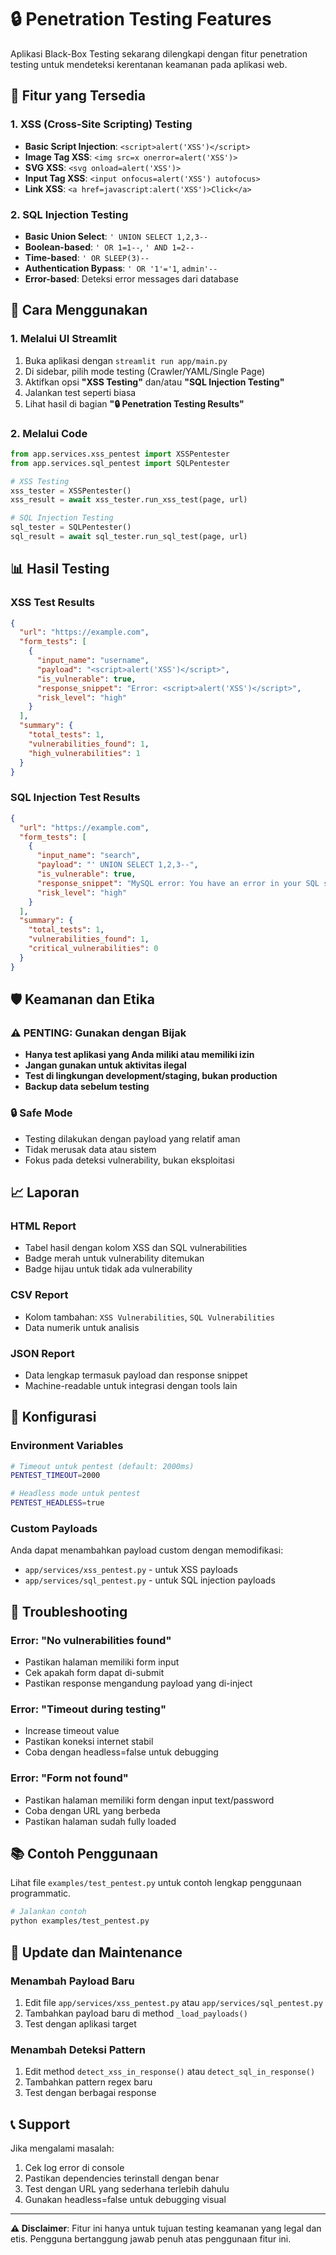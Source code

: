 # 🔒 Penetration Testing Features

Aplikasi Black-Box Testing sekarang dilengkapi dengan fitur penetration testing untuk mendeteksi kerentanan keamanan pada aplikasi web.

## 🎯 Fitur yang Tersedia

### 1. XSS (Cross-Site Scripting) Testing
- **Basic Script Injection**: `<script>alert('XSS')</script>`
- **Image Tag XSS**: `<img src=x onerror=alert('XSS')>`
- **SVG XSS**: `<svg onload=alert('XSS')>`
- **Input Tag XSS**: `<input onfocus=alert('XSS') autofocus>`
- **Link XSS**: `<a href=javascript:alert('XSS')>Click</a>`

### 2. SQL Injection Testing
- **Basic Union Select**: `' UNION SELECT 1,2,3--`
- **Boolean-based**: `' OR 1=1--`, `' AND 1=2--`
- **Time-based**: `' OR SLEEP(3)--`
- **Authentication Bypass**: `' OR '1'='1`, `admin'--`
- **Error-based**: Deteksi error messages dari database

## 🚀 Cara Menggunakan

### 1. Melalui UI Streamlit
1. Buka aplikasi dengan `streamlit run app/main.py`
2. Di sidebar, pilih mode testing (Crawler/YAML/Single Page)
3. Aktifkan opsi **"XSS Testing"** dan/atau **"SQL Injection Testing"**
4. Jalankan test seperti biasa
5. Lihat hasil di bagian **"🔒 Penetration Testing Results"**

### 2. Melalui Code
```python
from app.services.xss_pentest import XSSPentester
from app.services.sql_pentest import SQLPentester

# XSS Testing
xss_tester = XSSPentester()
xss_result = await xss_tester.run_xss_test(page, url)

# SQL Injection Testing
sql_tester = SQLPentester()
sql_result = await sql_tester.run_sql_test(page, url)
```

## 📊 Hasil Testing

### XSS Test Results
```json
{
  "url": "https://example.com",
  "form_tests": [
    {
      "input_name": "username",
      "payload": "<script>alert('XSS')</script>",
      "is_vulnerable": true,
      "response_snippet": "Error: <script>alert('XSS')</script>",
      "risk_level": "high"
    }
  ],
  "summary": {
    "total_tests": 1,
    "vulnerabilities_found": 1,
    "high_vulnerabilities": 1
  }
}
```

### SQL Injection Test Results
```json
{
  "url": "https://example.com",
  "form_tests": [
    {
      "input_name": "search",
      "payload": "' UNION SELECT 1,2,3--",
      "is_vulnerable": true,
      "response_snippet": "MySQL error: You have an error in your SQL syntax",
      "risk_level": "high"
    }
  ],
  "summary": {
    "total_tests": 1,
    "vulnerabilities_found": 1,
    "critical_vulnerabilities": 0
  }
}
```

## 🛡️ Keamanan dan Etika

### ⚠️ PENTING: Gunakan dengan Bijak
- **Hanya test aplikasi yang Anda miliki atau memiliki izin**
- **Jangan gunakan untuk aktivitas ilegal**
- **Test di lingkungan development/staging, bukan production**
- **Backup data sebelum testing**

### 🔒 Safe Mode
- Testing dilakukan dengan payload yang relatif aman
- Tidak merusak data atau sistem
- Fokus pada deteksi vulnerability, bukan eksploitasi

## 📈 Laporan

### HTML Report
- Tabel hasil dengan kolom XSS dan SQL vulnerabilities
- Badge merah untuk vulnerability ditemukan
- Badge hijau untuk tidak ada vulnerability

### CSV Report
- Kolom tambahan: `XSS Vulnerabilities`, `SQL Vulnerabilities`
- Data numerik untuk analisis

### JSON Report
- Data lengkap termasuk payload dan response snippet
- Machine-readable untuk integrasi dengan tools lain

## 🔧 Konfigurasi

### Environment Variables
```bash
# Timeout untuk pentest (default: 2000ms)
PENTEST_TIMEOUT=2000

# Headless mode untuk pentest
PENTEST_HEADLESS=true
```

### Custom Payloads
Anda dapat menambahkan payload custom dengan memodifikasi:
- `app/services/xss_pentest.py` - untuk XSS payloads
- `app/services/sql_pentest.py` - untuk SQL injection payloads

## 🚨 Troubleshooting

### Error: "No vulnerabilities found"
- Pastikan halaman memiliki form input
- Cek apakah form dapat di-submit
- Pastikan response mengandung payload yang di-inject

### Error: "Timeout during testing"
- Increase timeout value
- Pastikan koneksi internet stabil
- Coba dengan headless=false untuk debugging

### Error: "Form not found"
- Pastikan halaman memiliki form dengan input text/password
- Coba dengan URL yang berbeda
- Pastikan halaman sudah fully loaded

## 📚 Contoh Penggunaan

Lihat file `examples/test_pentest.py` untuk contoh lengkap penggunaan programmatic.

```bash
# Jalankan contoh
python examples/test_pentest.py
```

## 🔄 Update dan Maintenance

### Menambah Payload Baru
1. Edit file `app/services/xss_pentest.py` atau `app/services/sql_pentest.py`
2. Tambahkan payload baru di method `_load_payloads()`
3. Test dengan aplikasi target

### Menambah Deteksi Pattern
1. Edit method `detect_xss_in_response()` atau `detect_sql_in_response()`
2. Tambahkan pattern regex baru
3. Test dengan berbagai response

## 📞 Support

Jika mengalami masalah:
1. Cek log error di console
2. Pastikan dependencies terinstall dengan benar
3. Test dengan URL yang sederhana terlebih dahulu
4. Gunakan headless=false untuk debugging visual

---

**⚠️ Disclaimer**: Fitur ini hanya untuk tujuan testing keamanan yang legal dan etis. Pengguna bertanggung jawab penuh atas penggunaan fitur ini.
